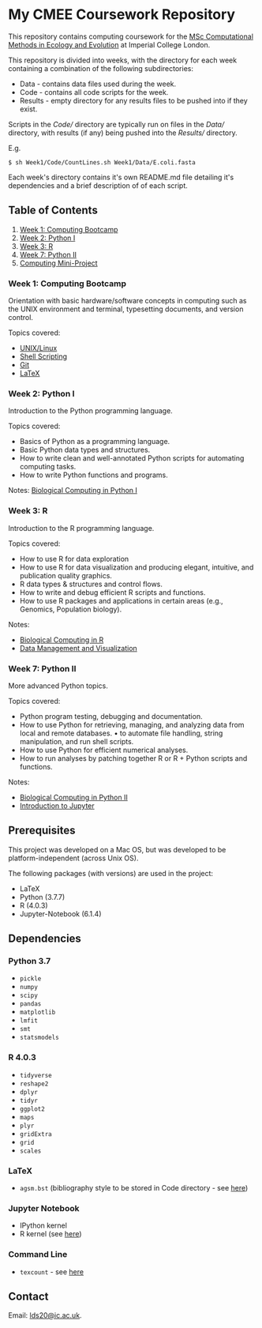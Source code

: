 # My CMEE Coursework Repository

This repository contains computing coursework for the [MSc Computational Methods in Ecology and Evolution](https://www.imperial.ac.uk/study/pg/life-sciences/computational-methods-ecology-evolution/) at Imperial College London.

This repository is divided into weeks, with the directory for each week containing a combination of the following subdirectories:
* Data - contains data files used during the week.
* Code - contains all code scripts for the week.
* Results - empty directory for any results files to be pushed into if they exist.

Scripts in the *Code/* directory are typically run on files in the *Data/* directory, with results (if any) being pushed into the *Results/* directory.

E.g.

```
$ sh Week1/Code/CountLines.sh Week1/Data/E.coli.fasta 
```
Each week's directory contains it's own README.md file detailing it's dependencies and a brief description of of each script.

## Table of Contents
1. [Week 1: Computing Bootcamp](https://github.com/ldswaby/CMEECourseWork/tree/master/Week1)
2. [Week 2: Python I](https://github.com/ldswaby/CMEECourseWork/tree/master/Week2)
3. [Week 3: R](https://github.com/ldswaby/CMEECourseWork/tree/master/Week3)
4. [Week 7: Python II](#7.Week-7-Python-II)
5. [Computing Mini-Project](https://github.com/ldswaby/CMEECourseWork/tree/master/MiniProject)

### Week 1: Computing Bootcamp

Orientation with basic hardware/software concepts in computing such as the UNIX environment and terminal,
typesetting documents, and version control.

Topics covered:
* [UNIX/Linux](https://mhasoba.github.io/TheMulQuaBio/notebooks/01-Unix.html)
* [Shell Scripting](https://mhasoba.github.io/TheMulQuaBio/notebooks/02-ShellScripting.html)
* [Git](https://mhasoba.github.io/TheMulQuaBio/notebooks/03-Git.html)
* [LaTeX](https://mhasoba.github.io/TheMulQuaBio/notebooks/04-LaTeX.html)

### Week 2: Python I

Introduction to the Python programming language.

Topics covered:
* Basics of Python as a programming language.
* Basic Python data types and structures.
* How to write clean and well-annotated Python scripts for automating computing tasks. 
* How to write Python functions and programs.

Notes: [Biological Computing in Python I](https://mhasoba.github.io/TheMulQuaBio/notebooks/05-Python_I.html#)

### Week 3: R

Introduction to the R programming language.

Topics covered:
* How to use R for data exploration
* How to use R for data visualization and producing elegant, intuitive, and publication quality graphics.
* R data types & structures and control flows.
* How to write and debug efficient R scripts and functions.
* How to use R packages and applications in certain areas (e.g., Genomics, Population biology).

Notes: 
* [Biological Computing in R](https://mhasoba.github.io/TheMulQuaBio/notebooks/07-R.html)
* [Data Management and Visualization](https://mhasoba.github.io/TheMulQuaBio/notebooks/08-Data_R.html)

### Week 7: Python II

More advanced Python topics.

Topics covered:
* Python program testing, debugging and documentation.
* How to use Python for retrieving, managing, and analyzing data from local and remote databases. • to automate file handling, string manipulation, and run shell scripts.
* How to use Python for efficient numerical analyses.
* How to run analyses by patching together R or R + Python scripts and functions.

Notes: 
* [Biological Computing in Python II](https://mhasoba.github.io/TheMulQuaBio/notebooks/06-Python_II.html)
* [Introduction to Jupyter](https://mhasoba.github.io/TheMulQuaBio/notebooks/Appendix-JupyIntro.html)

## Prerequisites

This project was developed on a Mac OS, but was developed to be platform-independent (across Unix OS).

The following packages (with versions) are used in the project:
* LaTeX 
* Python (3.7.7)
* R (4.0.3)
* Jupyter-Notebook (6.1.4)

## Dependencies

### Python 3.7
* `pickle` 
* `numpy` 
* `scipy` 
* `pandas` 
* `matplotlib`
* `lmfit`
* `smt`
* `statsmodels`
 
### R 4.0.3
* `tidyverse`
* `reshape2` 
* `dplyr` 
* `tidyr` 
* `ggplot2` 
* `maps`
* `plyr` 
* `gridExtra`
* `grid`
* `scales`

### LaTeX
* `agsm.bst` (bibliography style to be stored in Code directory - see [here](http://ftp.math.utah.edu/pub/tex/bibtex/agsm.bst))

### Jupyter Notebook
* IPython kernel
* R kernel (see [here](https://github.com/IRkernel/IRkernel))

### Command Line
* `texcount` - see [here](https://app.uio.no/ifi/texcount/intro.html)

## Contact

Email: <lds20@ic.ac.uk>.
